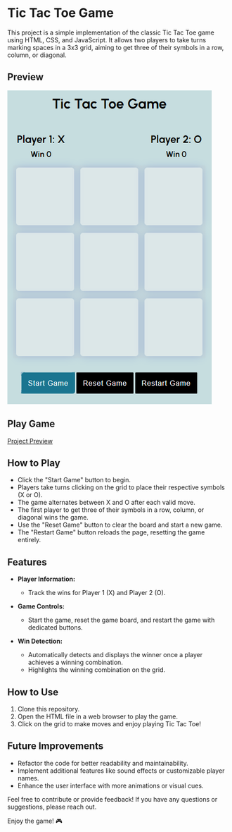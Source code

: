 # Tic Tac Toe Game

This project is a simple implementation of the classic Tic Tac Toe game using HTML, CSS, and JavaScript. It allows two players to take turns marking spaces in a 3x3 grid, aiming to get three of their symbols in a row, column, or diagonal.

## Preview

![Tic Tac Toe Game Preview](preview.png)

## Play Game

<a href="https://codebyfaisal.github.io/game1.github.io/" target="_blank">Project Preview</a>

## How to Play

- Click the "Start Game" button to begin.
- Players take turns clicking on the grid to place their respective symbols (X or O).
- The game alternates between X and O after each valid move.
- The first player to get three of their symbols in a row, column, or diagonal wins the game.
- Use the "Reset Game" button to clear the board and start a new game.
- The "Restart Game" button reloads the page, resetting the game entirely.

## Features

- **Player Information:**
  - Track the wins for Player 1 (X) and Player 2 (O).

- **Game Controls:**
  - Start the game, reset the game board, and restart the game with dedicated buttons.

- **Win Detection:**
  - Automatically detects and displays the winner once a player achieves a winning combination.
  - Highlights the winning combination on the grid.

## How to Use

1. Clone this repository.
2. Open the HTML file in a web browser to play the game.
3. Click on the grid to make moves and enjoy playing Tic Tac Toe!

## Future Improvements

- Refactor the code for better readability and maintainability.
- Implement additional features like sound effects or customizable player names.
- Enhance the user interface with more animations or visual cues.

Feel free to contribute or provide feedback! If you have any questions or suggestions, please reach out.

Enjoy the game! 🎮
